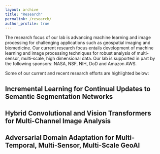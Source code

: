 ```yaml
---
layout: archive
title: "Research"
permalink: /research/
author_profile: true
---
```


The research focus of our lab is advancing machine learning and image processing for challenging applications such as geospatial imaging and biomedicine. Our current research focus entails development of machine learning and image processing techniques for robust analysis of multi-sensor, multi-scale, high dimensional data. Our lab is supported in part by the following sponsors: NASA, NSF, NIH, DoD and Amazon AWS.

Some of our current and recent research efforts are highlighted below:

## Incremental Learning for Continual Updates to Semantic Segmentation Networks

## Hybrid Convolutional and Vision Transformers for Multi-Channel Image Analysis

## Adversarial Domain Adaptation for Multi-Temporal, Multi-Sensor, Multi-Scale GeoAI

